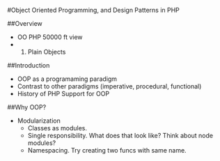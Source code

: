 #Object Oriented Programming, and Design Patterns in PHP

##Overview
 - OO PHP 50000 ft view
 - 1. Plain Objects

##Introduction
  - OOP as a programaming paradigm
  - Contrast to other paradigms (imperative, procedural, functional)
  - History of PHP Support for OOP

##Why OOP?
  - Modularization
    - Classes as modules.
    - Single responsibility. What does that look like? Think about node
      modules?
    - Namespacing. Try creating two funcs with same name.


